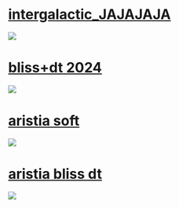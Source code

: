 # [intergalactic_JAJAJAJA](https://secret.s-ul.eu/wBZlS3Vu)
![](https://secret.s-ul.eu/blHr7k0X)
# [bliss+dt 2024](https://secret.s-ul.eu/wBZlS3Vu)
![](https://secret.s-ul.eu/kH6eeUVV)
# [aristia soft](https://secret.s-ul.eu/ivWWdGbh)
![](https://secret.s-ul.eu/N0Zhluwq)
# [aristia bliss dt](https://excel.s-ul.eu/Z5ERUNLYHks3poaO.osk)
![](https://user-images.githubusercontent.com/58571851/153713076-6ef30fda-97c7-4180-9b25-248091bed598.jpg)
